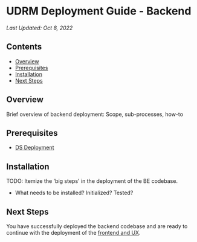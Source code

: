 # UDRM Deployment Guide - Backend

*Last Updated: Oct 8, 2022*

## Contents
- [Overview](#overview)
- [Prerequisites](#prerequisites)
- [Installation](#installation)
- [Next Steps](#next-steps)

## Overview
Brief overview of backend deployment: Scope, sub-processes, how-to 

## Prerequisites
- [DS Deployment](./1-ds-deployment.md)

## Installation
TODO: Itemize the 'big steps' in the deployment of the BE codebase.
- What needs to be installed? Initialized? Tested?

## Next Steps
You have successfully deployed the backend codebase and are ready to
continue with the deployment of the [frontend and UX](./3-fe-deployment.md).